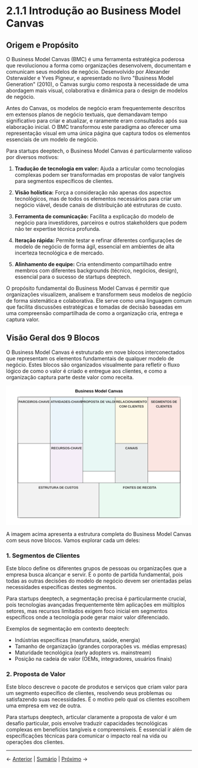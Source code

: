 # 2.1.1 Introdução ao Business Model Canvas

## Origem e Propósito

O Business Model Canvas (BMC) é uma ferramenta estratégica poderosa que revolucionou a forma como organizações desenvolvem, documentam e comunicam seus modelos de negócio. Desenvolvido por Alexander Osterwalder e Yves Pigneur, e apresentado no livro "Business Model Generation" (2010), o Canvas surgiu como resposta à necessidade de uma abordagem mais visual, colaborativa e dinâmica para o design de modelos de negócio.

Antes do Canvas, os modelos de negócio eram frequentemente descritos em extensos planos de negócio textuais, que demandavam tempo significativo para criar e atualizar, e raramente eram consultados após sua elaboração inicial. O BMC transformou este paradigma ao oferecer uma representação visual em uma única página que captura todos os elementos essenciais de um modelo de negócio.

Para startups deeptech, o Business Model Canvas é particularmente valioso por diversos motivos:

1. **Tradução de tecnologia em valor:** Ajuda a articular como tecnologias complexas podem ser transformadas em propostas de valor tangíveis para segmentos específicos de clientes.

2. **Visão holística:** Força a consideração não apenas dos aspectos tecnológicos, mas de todos os elementos necessários para criar um negócio viável, desde canais de distribuição até estruturas de custo.

3. **Ferramenta de comunicação:** Facilita a explicação do modelo de negócio para investidores, parceiros e outros stakeholders que podem não ter expertise técnica profunda.

4. **Iteração rápida:** Permite testar e refinar diferentes configurações de modelo de negócio de forma ágil, essencial em ambientes de alta incerteza tecnológica e de mercado.

5. **Alinhamento de equipe:** Cria entendimento compartilhado entre membros com diferentes backgrounds (técnico, negócios, design), essencial para o sucesso de startups deeptech.

O propósito fundamental do Business Model Canvas é permitir que organizações visualizem, analisem e transformem seus modelos de negócio de forma sistemática e colaborativa. Ele serve como uma linguagem comum que facilita discussões estratégicas e tomadas de decisão baseadas em uma compreensão compartilhada de como a organização cria, entrega e captura valor.

## Visão Geral dos 9 Blocos

O Business Model Canvas é estruturado em nove blocos interconectados que representam os elementos fundamentais de qualquer modelo de negócio. Estes blocos são organizados visualmente para refletir o fluxo lógico de como o valor é criado e entregue aos clientes, e como a organização captura parte deste valor como receita.

![Business Model Canvas](../../assets/images/business_model_canvas.svg)

A imagem acima apresenta a estrutura completa do Business Model Canvas com seus nove blocos. Vamos explorar cada um deles:

### 1. Segmentos de Clientes

Este bloco define os diferentes grupos de pessoas ou organizações que a empresa busca alcançar e servir. É o ponto de partida fundamental, pois todas as outras decisões do modelo de negócio devem ser orientadas pelas necessidades específicas destes segmentos.

Para startups deeptech, a segmentação precisa é particularmente crucial, pois tecnologias avançadas frequentemente têm aplicações em múltiplos setores, mas recursos limitados exigem foco inicial em segmentos específicos onde a tecnologia pode gerar maior valor diferenciado.

Exemplos de segmentação em contexto deeptech:
- Indústrias específicas (manufatura, saúde, energia)
- Tamanho de organização (grandes corporações vs. médias empresas)
- Maturidade tecnológica (early adopters vs. mainstream)
- Posição na cadeia de valor (OEMs, integradores, usuários finais)

### 2. Proposta de Valor

Este bloco descreve o pacote de produtos e serviços que criam valor para um segmento específico de clientes, resolvendo seus problemas ou satisfazendo suas necessidades. É o motivo pelo qual os clientes escolhem uma empresa em vez de outra.

Para startups deeptech, articular claramente a proposta de valor é um desafio particular, pois envolve traduzir capacidades tecnológicas complexas em benefícios tangíveis e compreensíveis. É essencial ir além de especificações técnicas para comunicar o impacto real na vida ou operações dos clientes.

---

← [Anterior](./2.1.1_business_model_canvas_desenvolvimento_de_canvas.md) | [Sumário](../../sumario.md) | [Próximo](./2.1.1_business_model_canvas_parte2.md) →